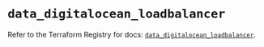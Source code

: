 # `data_digitalocean_loadbalancer`

Refer to the Terraform Registry for docs: [`data_digitalocean_loadbalancer`](https://registry.terraform.io/providers/digitalocean/digitalocean/2.57.0/docs/data-sources/loadbalancer).
